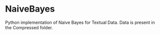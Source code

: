# NaiveBayes
Python implementation of Naive Bayes for Textual Data.
Data is present in the Compressed folder.
